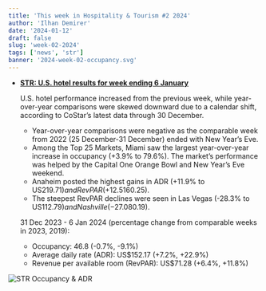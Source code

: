 ```yaml
---
title: 'This week in Hospitality & Tourism #2 2024'
author: 'Ilhan Demirer'
date: '2024-01-12'
draft: false
slug: 'week-02-2024'
tags: ['news', 'str']
banner: '2024-week-02-occupancy.svg'
---
```


- **[STR: U.S. hotel results for week ending 6 January](https://str.com/press-release/us-hotel-results-week-ending-6-january)**

  U.S. hotel performance increased from the previous week, while year-over-year comparisons were skewed downward due to a calendar shift, according to CoStar’s latest data through 30 December.

  - Year-over-year comparisons were negative as the comparable week from 2022 (25 December-31 December) ended with New Year’s Eve.
  - Among the Top 25 Markets, Miami saw the largest year-over-year increase in occupancy (+3.9% to 79.6%). The market’s performance was helped by the Capital One Orange Bowl and New Year’s Eve weekend.
  - Anaheim posted the highest gains in ADR (+11.9% to US$219.71) and RevPAR (+12.5% to US$160.25).
  - The steepest RevPAR declines were seen in Las Vegas (-28.3% to US$112.79) and Nashville (-27.0% to US$80.19).

  31 Dec 2023 - 6 Jan 2024 (percentage change from comparable weeks in 2023, 2019):

  - Occupancy: 46.8 (-0.7%, -9.1%)
  - Average daily rate (ADR): US$152.17 (+7.2%, +22.9%)
  - Revenue per available room (RevPAR): US$71.28 (+6.4%, +11.8%)

![STR Occupancy & ADR](/images/blogimages/2024-week-02-occupancy.svg)
